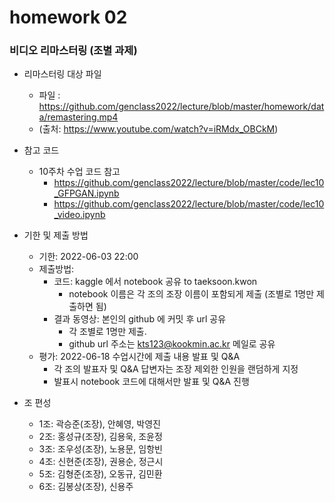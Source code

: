 # homework 02
###  비디오 리마스터링 (조별 과제)
* 리마스터링 대상 파일
  * 파일 : https://github.com/genclass2022/lecture/blob/master/homework/data/remastering.mp4
  * (출처: https://www.youtube.com/watch?v=iRMdx_OBCkM)  



* 참고 코드
  * 10주차 수업 코드 참고
    * https://github.com/genclass2022/lecture/blob/master/code/lec10_GFPGAN.ipynb
    * https://github.com/genclass2022/lecture/blob/master/code/lec10_video.ipynb


* 기한 및 제출 방법
  * 기한: 2022-06-03 22:00
  * 제출방법: 
    * 코드: kaggle 에서 notebook 공유 to  taeksoon.kwon
      * notebook 이름은 각 조의 조장 이름이 포함되게 제출 (조별로 1명만 제출하면 됨)
    * 결과 동영상: 본인의  github 에 커밋 후 url 공유
      * 각 조별로 1명만 제출.  
      * github url 주소는 kts123@kookmin.ac.kr 메일로 공유
  * 평가: 2022-06-18 수업시간에 제출 내용 발표 및 Q&A
    * 각 조의 발표자 및 Q&A 답변자는 조장 제외한 인원을 랜덤하게 지정
    * 발표시 notebook 코드에 대해서만 발표 및 Q&A 진행


* 조 편성
  * 1조: 곽승준(조장), 안혜영, 박영진
  * 2조: 홍성규(조장), 김용욱, 조윤정
  * 3조: 조우성(조장), 노용문, 임항빈
  * 4조: 신현준(조장), 권용순, 정근시
  * 5조: 김형준(조장), 오동규, 김민환
  * 6조: 김봉상(조장), 신용주
  
